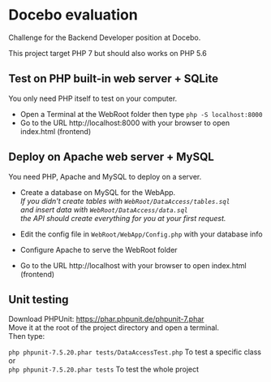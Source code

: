 # Docebo evaluation

Challenge for the Backend Developer position at Docebo.

This project target PHP 7 but should also works on PHP 5.6

## Test on PHP built-in web server + SQLite

You only need PHP itself to test on your computer.

- Open a Terminal at the WebRoot folder then type `php -S localhost:8000`  
- Go to the URL http://localhost:8000 with your browser to open index.html (frontend)

## Deploy on Apache web server + MySQL

You need PHP, Apache and MySQL to deploy on a server.

- Create a database on MySQL for the WebApp.  
*If you didn't create tables with `WebRoot/DataAccess/tables.sql`  
and insert data with `WebRoot/DataAccess/data.sql`  
the API should create everything for you at your first request.*

- Edit the config file in `WebRoot/WebApp/Config.php` with your database info
- Configure Apache to serve the WebRoot folder
- Go to the URL http://localhost with your browser to open index.html (frontend)

## Unit testing

Download PHPUnit: https://phar.phpunit.de/phpunit-7.phar  
Move it at the root of the project directory and open a terminal.  
Then type:

`php phpunit-7.5.20.phar tests/DataAccessTest.php` To test a specific class  
or  
`php phpunit-7.5.20.phar tests` To test the whole project